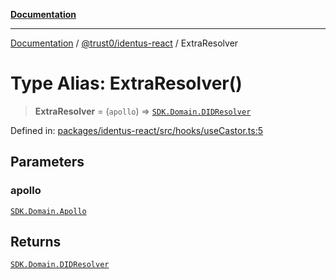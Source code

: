 [**Documentation**](../../../README.md)

***

[Documentation](../../../README.md) / [@trust0/identus-react](../README.md) / ExtraResolver

# Type Alias: ExtraResolver()

> **ExtraResolver** = (`apollo`) => [`SDK.Domain.DIDResolver`](https://github.com/hyperledger-identus/sdk-ts/blob/main/docs/sdk/modules.md)

Defined in: [packages/identus-react/src/hooks/useCastor.ts:5](https://github.com/trust0-project/identus/blob/4754db958641948e301e514e317775d9be9900f3/packages/identus-react/src/hooks/useCastor.ts#L5)

## Parameters

### apollo

[`SDK.Domain.Apollo`](https://github.com/hyperledger-identus/sdk-ts/blob/main/docs/sdk/modules.md)

## Returns

[`SDK.Domain.DIDResolver`](https://github.com/hyperledger-identus/sdk-ts/blob/main/docs/sdk/modules.md)
